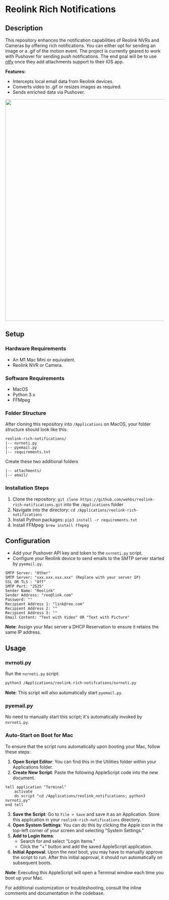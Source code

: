 
# Reolink Rich Notifications

## Description

This repository enhances the notification capabilities of Reolink NVRs and Cameras by offering rich notifications. You can either opt for sending an image or a .gif of the motion event. The project is currently geared to work with Pushover for sending push notifications. The end goal will be to use [ntfy](https://github.com/binwiederhier/ntfy) once they add attachments support to their IOS app.

**Features:**
- Intercepts local email data from Reolink devices.
- Converts video to .gif or resizes images as required.
- Sends enriched data via Pushover.

<img src="demo/noti.gif" height="700">

## Setup

### Hardware Requirements

- An M1 Mac Mini or equivalent.
- Reolink NVR or Camera.

### Software Requirements

- MacOS
- Python 3.x
- FFMpeg

### Folder Structure

After cloning this repository into `/Applications` on MacOS, your folder structure should look like this:

```
reolink-rich-notifications/
|-- nvrnoti.py
|-- pyemail.py
|-- requirements.txt
```

Create these two additional folders
```
|-- attachments/
|-- email/
```

### Installation Steps

1. Clone the repository: `git clone https://github.com/wehbs/reolink-rich-notifications.git` into the `/Applications` folder
2. Navigate into the directory: `cd /Applications/reolink-rich-notifications`
3. Install Python packages: `pip3 install -r requirements.txt`
4. Install FFMpeg: `brew install ffmpeg`

## Configuration

- Add your Pushover API key and token to the `nvrnoti.py` script.
- Configure your Reolink device to send emails to the SMTP server started by `pyemail.py`.

```
SMTP Server: "Other"
SMTP Server: "xxx.xxx.xxx.xxx" (Replace with your server IP)
SSL OR TLS : "Off"
SMTP Port: "2525"
Sender Name: "Reolink"
Sender Address: "reo@link.com"
Password: ""
Recipient Address 1: "link@reo.com"
Recipient Address 2: ""
Recipient Address 3: ""
Email Content: "Text with Video" OR "Text with Picture"
```
**Note**: Assign your Mac server a DHCP Reservation to ensure it retains the same IP address.

## Usage

### nvrnoti.py

Run the `nvrnoti.py` script:

```bash
python3 /Applications/reolink-rich-notifcations/nvrnoti.py
```

**Note**: This script will also automatically start `pyemail.py`.

### pyemail.py

No need to manually start this script; it's automatically invoked by `nvrnoti.py`.

### Auto-Start on Boot for Mac

To ensure that the script runs automatically upon booting your Mac, follow these steps:
1. **Open Script Editor**: You can find this in the Utilities folder within your Applications folder.
2. **Create New Script**: Paste the following AppleScript code into the new document.
```
tell application "Terminal"
	activate
	do script "cd /Applications/reolink_notifications; python3 nvrnoti.py"
end tell
```
3. **Save the Script**: Go to `File > Save` and save it as an Application. Store this application in your `reolink-rich-notifications` directory.
4. **Open System Settings**: You can do this by clicking the Apple icon in the top-left corner of your screen and selecting "System Settings."
5. **Add to Login Items**: 
    - Search for and select "Login Items."
    - Click the "+" button and add the saved AppleScript application.
6. **Initial Approval**: Upon the next boot, you may have to manually approve the script to run. After this initial approval, it should run automatically on subsequent boots.

**Note**: Executing this AppleScript will open a Terminal window each time you boot up your Mac.

For additional customization or troubleshooting, consult the inline comments and documentation in the codebase.
